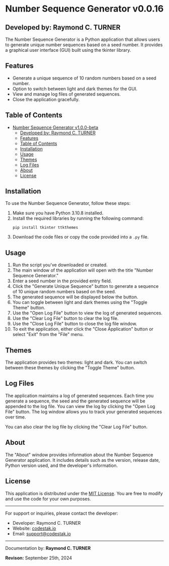 # Number Sequence Generator v0.0.16
## Developed by: Raymond C. TURNER

The Number Sequence Generator is a Python application that allows users to generate unique number sequences based on a seed number. It provides a graphical user interface (GUI) built using the tkinter library.

## Features

- Generate a unique sequence of 10 random numbers based on a seed number.
- Option to switch between light and dark themes for the GUI.
- View and manage log files of generated sequences.
- Close the application gracefully.

## Table of Contents

- [Number Sequence Generator v1.0.0-beta](#number-sequence-generator-v100-beta)
  - [Developed by: Raymond C. TURNER](#developed-by-raymond-c-turner)
  - [Features](#features)
  - [Table of Contents](#table-of-contents)
  - [Installation](#installation)
  - [Usage](#usage)
  - [Themes](#themes)
  - [Log Files](#log-files)
  - [About](#about)
  - [License](#license)

## Installation

To use the Number Sequence Generator, follow these steps:

1. Make sure you have Python 3.10.8 installed.
2. Install the required libraries by running the following command:
   ```
   pip install tkinter ttkthemes
   ```
3. Download the code files or copy the code provided into a `.py` file.

## Usage

1. Run the script you've downloaded or created.
2. The main window of the application will open with the title "Number Sequence Generator."
3. Enter a seed number in the provided entry field.
4. Click the "Generate Unique Sequence" button to generate a sequence of 10 unique random numbers based on the seed.
5. The generated sequence will be displayed below the button.
6. You can toggle between light and dark themes using the "Toggle Theme" button.
7. Use the "Open Log File" button to view the log of generated sequences.
8. Use the "Clear Log File" button to clear the log file.
9. Use the "Close Log File" button to close the log file window.
10. To exit the application, either click the "Close Application" button or select "Exit" from the "File" menu.

## Themes

The application provides two themes: light and dark. You can switch between these themes by clicking the "Toggle Theme" button.

## Log Files

The application maintains a log of generated sequences. Each time you generate a sequence, the seed and the generated sequence will be appended to the log file. You can view the log by clicking the "Open Log File" button. The log window allows you to track your generated sequences over time.

You can also clear the log file by clicking the "Clear Log File" button.

## About

The "About" window provides information about the Number Sequence Generator application. It includes details such as the version, release date, Python version used, and the developer's information.

## License

This application is distributed under the [MIT License](LICENSE). You are free to modify and use the code for your own purposes.

---

For support or inquiries, please contact the developer:  
- Developer: Raymond C. TURNER
- Website: [codestak.io](https://codestak.io)
- Email: [support@codestak.io](mailto:support@codestak.io)


---

Documentation by: **Raymond C. TURNER**

**Revison:** September 25th, 2024
